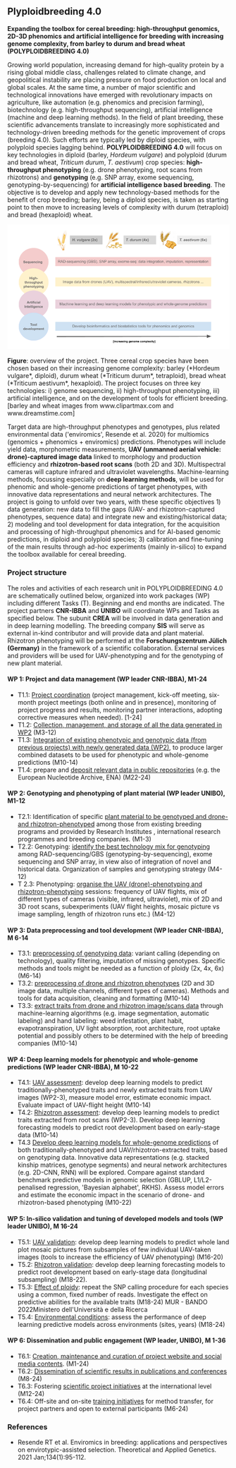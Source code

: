
## Plyploidbreeding 4.0

**Expanding the toolbox for cereal breeding: high-throughput genomics, 2D-3D phenomics and artificial intelligence for breeding with increasing genome complexity, from barley to durum and bread wheat (POLYPLOIDBREEDING 4.0)**

Growing world population, increasing demand for high-quality protein by a rising global middle class, challenges related to climate
change, and geopolitical instability are placing pressure on food production on local and global scales.
At the same time, a number of major scientific and technological innovations have emerged with revolutionary impacts on
agriculture, like automation (e.g. phenomics and precision farming), biotechnology (e.g. high-throughput sequencing), artificial
intelligence (machine and deep learning methods). In the field of plant breeding, these scientific advancements translate to
increasingly more sophisticated and technology-driven breeding methods for the genetic improvement of crops (breeding 4.0). Such
efforts are typically led by diploid species, with polyploid species lagging behind.
**POLYPLOIDBREEDING 4.0** will focus on key technologies in diploid (barley, *Hordeum vulgare*) and polyploid (durum and bread wheat,
*Triticum durum*, *T. aestivum*) crop species: **high-throughput phenotyping** (e.g. drone phenotyping, root scans from rhizotrons) and
**genotyping** (e.g. SNP array, exome sequencing, genotyping-by-sequencing) for **artificial intelligence based breeding**. 
The objective is to develop and apply new technology-based methods for the benefit of crop breeding; barley, being a diploid species, is taken as
starting point to then move to increasing levels of complexity with durum (tetraploid) and bread (hexaploid) wheat.

![SIS](/assets/img/figure_project_overview.png)
<div class="caption"><b>Figure</b>: overview of the project. Three cereal crop species have been chosen based on their increasing genome complexity: barley
(*Hordeum vulgare*, diploid), durum wheat (*Triticum durum*, tetraploid), bread wheat (*Triticum aestivum*, hexaploid). 
The project focuses on three key technologies: i) genome sequencing, ii) high-throughput phenotyping, iii) artificial intelligence, and on the
development of tools for efficient breeding. 
<span class="bylaw">[barley and wheat images from www.clipartmax.com and www.dreamstime.com]</span>
</div>


Target data are high-throughput phenotypes and genotypes, plus related environmental data ('enviromics', Resende et al. 2020) for
multiomics (genomics + phenomics + enviromics) predictions. Phenotypes will include yield data, morphometric measurements,
**UAV (unmanned aerial vehicle: drone)-captured image data** linked to morphology and production efficiency and **rhizotron-based root scans** (both 2D and 3D). 
Multispectral cameras will capture infrared and ultraviolet wavelengths. 
Machine-learning methods, focussing especially on **deep learning methods**, will be used for phenomic and whole-genome predictions of target phenotypes, with
innovative data representations and neural network architectures.
The project is going to unfold over two years, with these specific objectives 1) data generation: new data to fill the gaps (UAV- and
rhizotron-captured phenotypes, sequence data) and integrate new and existing/historical data; 2) modeling and tool development for
data integration, for the acquisition and processing of high-throughput phenomics and for AI-based genomic predictions, in diploid
and polyploid species; 3) calibration and fine-tuning of the main results through ad-hoc experiments (mainly in-silico) to expand the
toolbox available for cereal breeding.

### Project structure

The roles and activities of each research unit in POLYPLOIDBREEDING 4.0 are schematically outlined below, organized into work
packages (WP) including different Tasks (T). Beginning and end months are indicated. 
The project partners **CNR-IBBA** and **UNIBO** will coordinate WPs and Tasks as specified below. 
The subunit **CREA** will be involved in data generation and in deep learning modelling. 
The breeding company **SIS** will serve as external in-kind contributor and will provide data and plant material. 
Rhizotron phenotyping will be performed at the **Forschungszentrum Jülich (Germany)** in the framework of a
scientific collaboration. 
External services and providers will be used for UAV-phenotyping and for the genotyping of new plant material.

#### WP 1: Project and data management (WP leader CNR-IBBA), M1-24
- T1.1: <u>Project coordination</u> (project management, kick-off meeting, six-month project meetings (both online and in presence),
monitoring of project progress and results, monitoring partner interactions, adopting corrective measures when needed). [1-24]
- T1.2: <u>Collection, management, and storage of all the data generated in WP2</u> (M3-12)
- T1.3: <u>Integration of existing phenotypic and genotypic data (from previous projects) with newly generated data (WP2)</u>, to produce
larger combined datasets to be used for phenotypic and whole-genome predictions (M10-14)
- T1.4: prepare and <u>deposit relevant data in public repositories</u> (e.g. the European Nucleotide Archive, ENA) (M22-24)

#### WP 2: Genotyping and phenotyping of plant material (WP leader UNIBO), M1-12
- T2.1: Identification of specific <u>plant material to be genotyped and drone- and rhizotron-phenotyped</u> among those from existing
breeding programs and provided by Research Institutes , international research programmes and breeding companies. (M1-3)
- T2.2: Genotyping: <u>identify the best technology mix for genotyping</u> among RAD-sequencing/GBS (genotyping-by-sequencing), exome
sequencing and SNP array, in view also of integration of novel and historical data. Organization of samples and genotyping strategy
(M4-12)
- T 2.3: Phenotyping: <u>organise the UAV (drone)-phenotyping and rhizotron-phenotyping</u> sessions: frequency of UAV flights, mix of
different types of cameras (visible, infrared, ultraviolet), mix of 2D and 3D root scans, subexperiments (UAV flight heights, mosaic
picture vs image sampling, length of rhizotron runs etc.) (M4-12)

#### WP 3: Data preprocessing and tool development (WP leader CNR-IBBA), M 6-14
- T3.1: <u>preprocessing of genotyping data</u>: variant calling (depending on technology), quality filtering, imputation of missing genotypes.
Specific methods and tools might be needed as a function of ploidy (2x, 4x, 6x) (M6-14)
- T3.2: <u>preprocessing of drone and rhizotron phenotypes</u> (2D and 3D image data, multiple channels, different types of cameras).
Methods and tools for data acquisition, cleaning and formatting (M10-14)
- T3.3: <u>extract traits from drone and rhizotron image/scans data</u> through machine-learning algorithms (e.g. image segmentation,
automatic labeling) and hand labeling: weed infestation, plant habit, evapotranspiration, UV light absorption, root architecture, root
uptake potential and possibly others to be determined with the help of breeding companies (M10-14)

#### WP 4: Deep learning models for phenotypic and whole-genome predictions (WP leader CNR-IBBA), M 10-22
- T4.1: <u>UAV assessment</u>: develop deep learning models to predict traditionally-phenotyped traits and newly extracted traits from UAV
images (WP2-3), measure model error, estimate economic impact. Evaluate impact of UAV-flight height (M10-14)
- T4.2: <u>Rhizotron assessment</u>: develop deep learning models to predict traits extracted from root scans (WP2-3). Develop deep
learning forecasting models to predict root development based on early-stage data (M10-14)
- T4.3 <u>Develop deep learning models for whole-genome predictions</u> of both traditionally-phenotyped and UAV/rhizotron-extracted
traits, based on genotyping data. Innovative data representations (e.g. stacked kinship matrices, genotype segments) and neural
network architectures (e.g. 2D-CNN, RNN) will be explored. Compare against standard benchmark predictive models in genomic
selection (GBLUP, L1/L2-penalised regression, 'Bayesian alphabet', RKHS). Assess model errors and estimate the economic impact
in the scenario of drone- and rhizotron-based phenotyping (M10-22)

#### WP 5: In-silico validation and tuning of developed models and tools (WP leader UNIBO), M 16-24
- T5.1: <u>UAV validation</u>: develop deep learning models to predict whole land plot mosaic pictures from subsamples of few individual
UAV-taken images (tools to increase the efficiency of UAV phenotyping) (M16-20)
- T5.2: <u>Rhizotron validation</u>: develop deep learning forecasting models to predict root development based on early-stage data
(longitudinal subsampling) (M18-22).
- T5.3: <u>Effect of ploidy</u>: repeat the SNP calling procedure for each species using a common, fixed number of reads. Investigate the
effect on predictive abilities for the available traits (M18-24)
MUR - BANDO 2022Ministero dell'Università e della Ricerca
- T5.4: <u>Environmental conditions</u>: assess the performance of deep learning predictive models across environments (sites, years)
(M18-24)

#### WP 6: Dissemination and public engagement (WP leader, UNIBO), M 1-36
- T6.1: <u>Creation, maintenance and curation of project website and social media contents</u>. (M1-24)
- T6.2: <u>Dissemination of scientific results in publications and conferences</u> (M8-24)
- T6.3: Fostering <u>scientific project initiatives</u> at the international level (M12-24)
- T6.4: Off-site and on-site <u>training initiatives</u> for method transfer, for project partners and open to external participants (M6-24)

### References
- Resende RT et al. Enviromics in breeding: applications and perspectives on envirotypic-assisted selection. Theoretical and Applied
Genetics. 2021 Jan;134(1):95-112.

